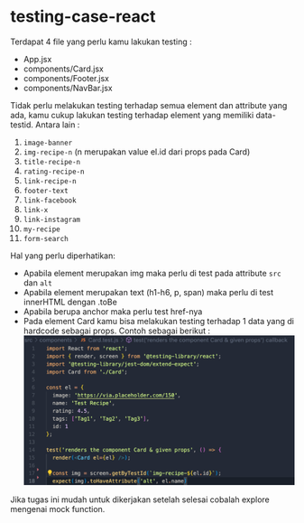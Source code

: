 # testing-case-react

Terdapat 4 file yang perlu kamu lakukan testing : 
- App.jsx
- components/Card.jsx
- components/Footer.jsx
- components/NavBar.jsx

Tidak perlu melakukan testing terhadap semua element dan attribute yang ada, kamu cukup lakukan testing terhadap element yang memiliki data-testid. Antara lain : 
1. `image-banner`
2. `img-recipe-n` (n merupakan value el.id dari props pada Card)
3. `title-recipe-n`
4. `rating-recipe-n`
5. `link-recipe-n`
6. `footer-text`
7. `link-facebook`
8. `link-x`
9. `link-instagram`
10. `my-recipe`
11. `form-search`

Hal yang perlu diperhatikan:
- Apabila element merupakan img maka perlu di test pada attribute `src` dan `alt`
- Apabila element merupakan text (h1-h6, p, span) maka perlu di test innerHTML dengan .toBe
- Apabila berupa anchor maka perlu test href-nya
- Pada element Card kamu bisa melakukan testing terhadap 1 data yang di hardcode sebagai props. Contoh sebagai berikut : 
![example](./card-example.png)

Jika tugas ini mudah untuk dikerjakan setelah selesai cobalah explore mengenai mock function.